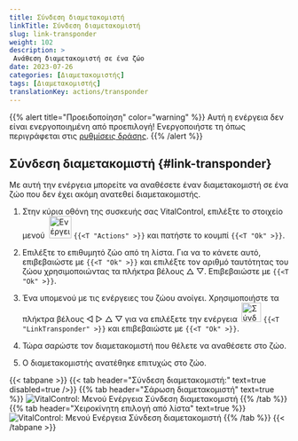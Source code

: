 ```yaml
---
title: Σύνδεση διαμετακομιστή
linkTitle: Σύνδεση διαμετακομιστή
slug: link-transponder
weight: 102
description: >
 Ανάθεση διαμετακομιστή σε ένα ζώο
date: 2023-07-26
categories: [Διαμετακομιστής]
tags: [Διαμετακομιστής]
translationKey: actions/transponder
---
```

{{% alert title="Προειδοποίηση" color="warning" %}}
Αυτή η ενέργεια δεν είναι ενεργοποιημένη από προεπιλογή! Ενεργοποιήστε τη όπως περιγράφεται στις [ρυθμίσεις δράσης](../setting/).
{{% /alert %}}

## Σύνδεση διαμετακομιστή {#link-transponder}

Με αυτή την ενέργεια μπορείτε να αναθέσετε έναν διαμετακομιστή σε ένα ζώο που δεν έχει ακόμη ανατεθεί διαμετακομιστής.

1. Στην κύρια οθόνη της συσκευής σας VitalControl, επιλέξτε το στοιχείο μενού &nbsp;<img src="/icons/actions.svg" width="40" align="bottom" alt="Ενέργειες" /> `{{<T "Actions" >}}` και πατήστε το κουμπί `{{<T "Ok" >}}`.

2. Επιλέξτε το επιθυμητό ζώο από τη λίστα. Για να το κάνετε αυτό, επιβεβαιώστε με `{{<T "Ok" >}}` και επιλέξτε τον αριθμό ταυτότητας του ζώου χρησιμοποιώντας τα πλήκτρα βέλους △ ▽. Επιβεβαιώστε με `{{<T "Ok" >}}`.

3. Ένα υπομενού με τις ενέργειες του ζώου ανοίγει. Χρησιμοποιήστε τα πλήκτρα βέλους ◁ ▷ △ ▽ για να επιλέξετε την ενέργεια &nbsp;<img src="/icons/actions/link-transponder.svg" width="35" align="bottom" alt="Σύνδεση διαμετακομιστή" /> `{{<T "LinkTransponder" >}}` και επιβεβαιώστε με `{{<T "Ok" >}}`.

4. Τώρα σαρώστε τον διαμετακομιστή που θέλετε να αναθέσετε στο ζώο.

5. Ο διαμετακομιστής ανατέθηκε επιτυχώς στο ζώο.

{{< tabpane >}}
{{< tab header="Σύνδεση διαμετακομιστή:" text=true disabled=true />}}
{{% tab header="Σάρωση διαμετακομιστή" text=true %}}
![VitalControl: Μενού Ενέργεια Σύνδεση διαμετακομιστή](../images/linktransponder-scan.png "Σύνδεση διαμετακομιστή")
{{% /tab %}}
{{% tab header="Χειροκίνητη επιλογή από λίστα" text=true %}}
![VitalControl: Μενού Ενέργεια Σύνδεση διαμετακομιστή](../images/linktransponder.png "Σύνδεση διαμετακομιστή")
{{% /tab %}}
{{< /tabpane >}}
